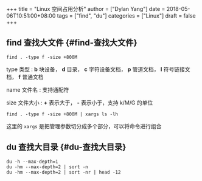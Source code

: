 +++
title = "Linux 空间占用分析"
author = ["Dylan Yang"]
date = 2018-05-06T10:51:00+08:00
tags = ["find", "du"]
categories = ["Linux"]
draft = false
+++

## find 查找大文件 {#find-查找大文件}

```shell
find . -type f -size +800M
```

type 类型
: **b** 块设备， **d** 目录， **c** 字符设备文档， **p** 管道文档，
    **l** 符号链接文档， **f** 普通文档

name 文件名
: 支持通配符

size 文件大小
: **+** 表示大于， **-** 表示小于，支持 k/M/G 的单位

```shell
find . -type f -size +800M | xargs ls -lh
```

这里的 `xargs` 是把管理参数切分成多个部分，可以将命令进行组合


## du 查找大目录 {#du-查找大目录}

```shell
du -h --max-depth=1
du -hm --max-depth=2 | sort -n
du -hm --max-depth=2 | sort -nr | head -12
```
